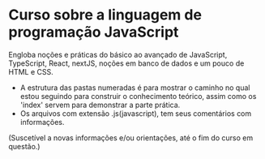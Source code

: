 # Curso sobre a linguagem de programação JavaScript
 Engloba noções e práticas do básico ao avançado de JavaScript, TypeScript, React, nextJS, noções em banco de dados e um pouco de HTML e CSS.

- A estrutura das pastas numeradas é para mostrar o caminho no qual estou seguindo para construir o conhecimento teórico, assim como os 'index' servem para demonstrar a parte prática.
- Os arquivos com extensão .js(javascript), tem seus comentários com informações.

(Suscetível a novas informações e/ou orientações, até o fim do curso em questão.)
